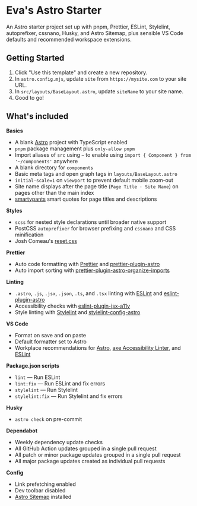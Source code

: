 # Eva's Astro Starter

An Astro starter project set up with pnpm, Prettier, ESLint, Stylelint, autoprefixer, cssnano, Husky, and Astro Sitemap, plus sensible VS Code defaults and recommended workspace extensions.

## Getting Started

1. Click "Use this template" and create a new repository.
2. In `astro.config.mjs`, update `site` from `https://mysite.com` to your site URL.
3. In `src/layouts/BaseLayout.astro`, update `siteName` to your site name.
4. Good to go!

## What's included

**Basics**
- A blank [Astro](https://astro.build/) project with TypeScript enabled
- `pnpm` package management plus `only-allow pnpm`
- Import aliases of `src` using `~` to enable using `import { Component } from '~/components'` anywhere
- A blank directory for `components`
- Basic meta tags and open graph tags in `layouts/BaseLayout.astro`
- `initial-scale=1` on `viewport` to prevent default mobile zoom-out
- Site name displays after the page title (`Page Title · Site Name`) on pages other than the main index
- [smartypants](https://github.com/othree/smartypants.js) smart quotes for page titles and descriptions

**Styles**
- `scss` for nested style declarations until broader native support
- PostCSS `autoprefixer` for browser prefixing and `cssnano` and CSS minification
- Josh Comeau's [reset.css](https://www.joshwcomeau.com/css/custom-css-reset/)

**Prettier**
- Auto code formatting with [Prettier](https://prettier.io/) and [prettier-plugin-astro](https://github.com/withastro/prettier-plugin-astro)
- Auto import sorting with [prettier-plugin-astro-organize-imports](https://github.com/neoki07/prettier-plugin-astro-organize-imports)

**Linting**
- `.astro`, `.js`, `.jsx`, `.json`, `.ts`, and `.tsx` linting with [ESLint](https://eslint.org/) and [eslint-plugin-astro](https://github.com/ota-meshi/eslint-plugin-astro)
- Accessibility checks with [eslint-plugin-jsx-a11y](https://github.com/jsx-eslint/eslint-plugin-jsx-a11y)
- Style linting with [Stylelint](https://stylelint.io/) and [stylelint-config-astro](https://github.com/mattpfeffer/stylelint-config-astro)

**VS Code**
- Format on save and on paste
- Default formatter set to Astro
- Workplace recommendations for [Astro](https://marketplace.visualstudio.com/items?itemName=astro-build.astro-vscode), [axe Accessibility Linter](https://marketplace.visualstudio.com/items?itemName=deque-systems.vscode-axe-linter), and [ESLint](https://marketplace.visualstudio.com/items?itemName=dbaeumer.vscode-eslint)

**Package.json scripts**
- `lint` — Run ESLint
- `lint:fix` — Run ESLint and fix errors
- `stylelint` — Run Stylelint
- `stylelint:fix` — Run Stylelint and fix errors

**Husky**
- `astro check` on pre-commit

**Dependabot**
- Weekly dependency update checks
- All GitHub Action updates grouped in a single pull request
- All patch or minor package updates grouped in a single pull request
- All major package updates created as individual pull requests

**Config**
- Link prefetching enabled
- Dev toolbar disabled
- [Astro Sitemap](https://docs.astro.build/en/guides/integrations-guide/sitemap/) installed